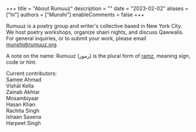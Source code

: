+++
title = "About Rumuuz"
description = ""
date = "2023-02-02"
aliases = ["hi"]
authors = ["Munshi"]
enableComments = false
+++

Rumuuz is a poetry group and writer's collective based in New York City. We host poetry workshops, organize shairi nights, and discuss Qawwalis. For general inquiries, or to submit your work, please email munshi@rumuuz.org.

A note on the name: Rumuuz (رموز) is the plural form of [ramz]((https://www.rekhtadictionary.com/meaning-of-ramz)), meaning sign, code or hint. 

Current contributors: \
Samee Ahmad \
Vishāl Kella \
Zainab Akhtar \
Mosambiyaar \
Hasan Khan \
Rachita Singh \
Ishaan Saxena \
Harpeet Singh 


 

